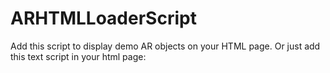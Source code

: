 # ARHTMLLoaderScript

Add this script to display demo AR objects on your HTML page. Or just add this text script in your html page:

<script> 

(function() {var em = document.createElement('script');

em.type = 'text/javascript'; var _emt = (new Date()).getTime();

em.async = true; em.src = 'https://tma-script.com/src/script/ar_loader.js?v=' + _emt;

var s = document.getElementsByTagName('script')[0]; s.parentNode.appendChild(em);

})();

</script>
